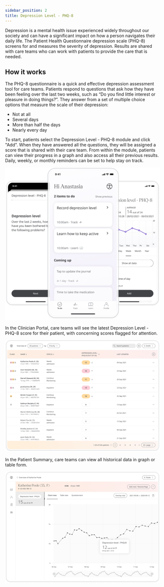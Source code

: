 ```yaml
---
sidebar_position: 2
title: Depression Level - PHQ-8
---
```


Depression is a mental health issue experienced widely throughout our society and can have a significant impact on how a person navigates their daily life. The Patient Health Questionnaire depression scale (PHQ-8) screens for and measures the severity of depression. Results are shared with care teams who can work with patients to provide the care that is needed.

## How it works

The PHQ-8 questionnaire is a quick and effective depression assessment tool for care teams. Patients respond to questions that ask how they have been feeling over the last two weeks, such as “Do you find little interest or pleasure in doing things?”. They answer from a set of multiple choice options that measure the scale of their depression:
- Not at all
- Several days
- More than half the days
- Nearly every day

To start, patients select the Depression Level - PHQ-8 module and click "Add". When they have answered all the questions, they will be assigned a score that is shared with their care team. From within the module, patients can view their progress in a graph and also access all their previous results. Daily, weekly, or monthly reminders can be set to help stay on track.

![Depression Level - PHQ-8 in Huma App](./assets/depression-level-phq-8.png)

In the Clinician Portal, care teams will see the latest Depression Level - PHQ-8 score for their patient, with concerning scores flagged for attention.

![Clilnician view of Depression Level - PHQ-8](./assets/cp-patient-list-phq-8.png)

In the Patient Summary, care teams can view all historical data in graph or table form.

![Clilnician view of Depression Level - PHQ-8](./assets/cp-module-details-phq-8.png)
